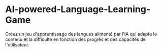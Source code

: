 # AI-powered-Language-Learning-Game
Créez un jeu d'apprentissage des langues alimenté par l'IA qui adapte le contenu et la difficulté en fonction des progrès et des capacités de l'utilisateur.
